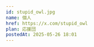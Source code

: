 ```yaml
---
id: stupid_owl.jpg
name: 個人
href: https://x.com/stupid_owl
plan: 応援団
postedAt: 2025-05-26 18:01
---
```

